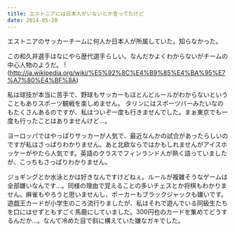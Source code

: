 ```yaml
---
title: エストニアには日本人がいないとか言ってたけど
date: 2014-05-20
---
```


エストニアのサッカーチームに何人か日本人が所属していた。知らなかった。

この和久井選手はなにやら歴代選手らしい。なんだかよくわからないがチームの中心人物のようだ。
!(http://ja.wikipedia.org/wiki/%E5%92%8C%E4%B9%85%E4%BA%95%E7%A7%80%E4%BF%8A)


私は球技が本当に苦手で、野球もサッカーもほとんどルールがわからないということもありスポーツ観戦を楽しめません。
タリンにはスポーツバーみたいなのもたくさんあるのですが、私はついぞ一度も行きませんでした。まぁ東京でも一度も行ったことはありませんけど…。

ヨーロッパではやっぱりサッカーが人気で、最近なんかの試合があったらしいのですが私はさっぱりわかりません。あと北欧ならではかもしれませんがアイスホッケーがやたら人気です。英語のクラスでフィンランド人が熱く語っていましたが、こっちもさっぱりわかりません。

ジョギングとか水泳とかは好きなんですけどねぇ。ルールが複雑そうなゲームは全部嫌いなんです…。同様の理由で覚えることの多いチェスとか将棋もわかりません。麻雀もやろうと思いませんし、ポーカーもブラックジャックも嫌いです。遊戯王カードが小学生のころ流行りましたが、私はそれで遊んでいる同級生たちを口にはせずともすごく馬鹿にしていました。300円也のカードを集めてどうするんだか…。なんて冷めた目で斜に構えていた嫌なガキでした。

